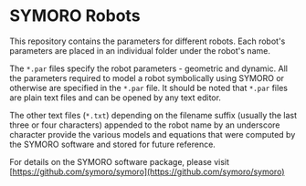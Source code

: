 SYMORO Robots
=============

This repository contains the parameters for different robots. Each
robot's parameters are placed in an individual folder under the robot's
name. 

The `*.par` files specify the robot parameters - geometric and dynamic.
All the parameters required to model a robot symbolically using SYMORO
or otherwise are specified in the `*.par` file. It should be noted that
`*.par` files are plain text files and can be opened by any text editor.

The other text files (`*.txt`) depending on the filename suffix (usually
the last three or four characters) appended to the robot name by an
underscore character provide the various models and equations that were
computed by the SYMORO software and stored for future reference.

For details on the SYMORO software package, please visit
[https://github.com/symoro/symoro](https://github.com/symoro/symoro)

